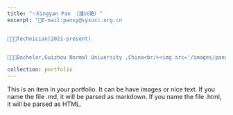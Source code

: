 ```yaml
---
title: "✨Xingyan Pan （潘兴艳）"
excerpt: "📮E-mail:panxy@sysucc.org.cn


👩🏻‍🔬Technician(2021-present)


👩🏻‍🎓Bachelor,Guizhou Normal University ,China<br/><img src='/images/panxingyan.png'>"

collection: portfolio
---
```


This is an item in your portfolio. It can be have images or nice text. If you name the file .md, it will be parsed as markdown. If you name the file .html, it will be parsed as HTML. 
